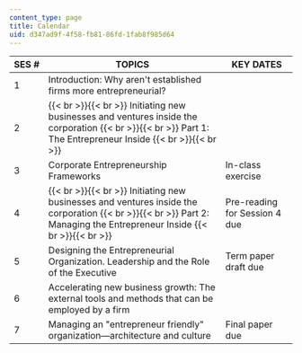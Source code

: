 ```yaml
---
content_type: page
title: Calendar
uid: d347ad9f-4f58-fb81-86fd-1fab8f985d64
---
```


| SES # | TOPICS | KEY DATES |
| --- | --- | --- |
| 1 | Introduction: Why aren't established firms more entrepreneurial? | &nbsp; |
| 2 |  {{< br >}}{{< br >}} Initiating new businesses and ventures inside the corporation {{< br >}}{{< br >}} Part 1: The Entrepreneur Inside {{< br >}}{{< br >}}  | &nbsp; |
| 3 | Corporate Entrepreneurship Frameworks | In-class exercise |
| 4 |  {{< br >}}{{< br >}} Initiating new businesses and ventures inside the corporation {{< br >}}{{< br >}} Part 2: Managing the Entrepreneur Inside {{< br >}}{{< br >}}  | Pre-reading for Session 4 due |
| 5 | Designing the Entrepreneurial Organization. Leadership and the Role of the Executive | Term paper draft due |
| 6 | Accelerating new business growth: The external tools and methods that can be employed by a firm | &nbsp; |
| 7 | Managing an "entrepreneur friendly" organization—architecture and culture | Final paper due